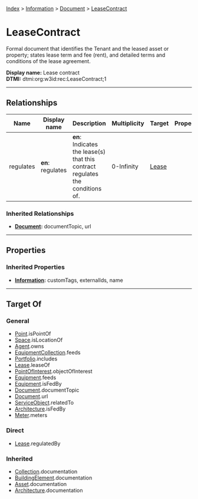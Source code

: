 [Index](../../index.md) > [Information](../Information.md) > [Document](Document.md) > [LeaseContract](#)
# LeaseContract

Formal document that identifies the Tenant and the leased asset or property; states lease term and fee (rent), and detailed terms and conditions of the lease agreement.


**Display name:** Lease contract<br />
**DTMI:** dtmi:org:w3id:rec:LeaseContract;1

---

## Relationships

|Name|Display name|Description|Multiplicity|Target|Properties|Writable|
|-|-|-|-|-|-|-|
|regulates|**en**: regulates|**en**: Indicates the lease(s) that this contract regulates the conditions of.|0-Infinity|[Lease](../../Event/Lease.md)||True|
### Inherited Relationships
* **[Document](Document.md):** documentTopic, url

---

## Properties

### Inherited Properties
* **[Information](../Information.md):** customTags, externalIds, name

---

## Target Of
### General
* [Point](../../Point/Point.md).isPointOf
* [Space](../../Space/Space.md).isLocationOf
* [Agent](../../Agent/Agent.md).owns
* [EquipmentCollection](../../Collection/EquipmentCollection.md).feeds
* [Portfolio](../../Collection/Portfolio.md).includes
* [Lease](../../Event/Lease.md).leaseOf
* [PointOfInterest](../PointOfInterest.md).objectOfInterest
* [Equipment](../../Asset/Equipment/Equipment.md).feeds
* [Equipment](../../Asset/Equipment/Equipment.md).isFedBy
* [Document](Document.md).documentTopic
* [Document](Document.md).url
* [ServiceObject](../ServiceObject/ServiceObject.md).relatedTo
* [Architecture](../../Space/Architecture/Architecture.md).isFedBy
* [Meter](../../Asset/Equipment/Meter/Meter.md).meters
### Direct
* [Lease](../../Event/Lease.md).regulatedBy
### Inherited
* [Collection](../../Collection/Collection.md).documentation
* [BuildingElement](../../BuildingElement/BuildingElement.md).documentation
* [Asset](../../Asset/Asset.md).documentation
* [Architecture](../../Space/Architecture/Architecture.md).documentation
